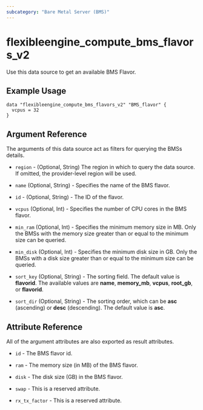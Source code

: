 ```yaml
---
subcategory: "Bare Metal Server (BMS)"
---
```


# flexibleengine_compute_bms_flavors_v2

Use this data source to get an available BMS Flavor.

## Example Usage

```hcl
data "flexibleengine_compute_bms_flavors_v2" "BMS_flavor" {
  vcpus = 32
}
```

## Argument Reference

The arguments of this data source act as filters for querying the BMSs details.

* `region` - (Optional, String) The region in which to query the data source. If omitted, the provider-level region
  will be used.

* `name` (Optional, String) - Specifies the name of the BMS flavor.

* `id` - (Optional, String) - The ID of the flavor.

* `vcpus` (Optional, Int) - Specifies the number of CPU cores in the BMS flavor.

* `min_ram` (Optional, Int) - Specifies the minimum memory size in MB. Only the BMSs with the memory size
  greater than or equal to the minimum size can be queried.

* `min_disk` (Optional, Int) - Specifies the minimum disk size in GB. Only the BMSs with a disk size
  greater than or equal to the minimum size can be queried.

* `sort_key` (Optional, String) - The sorting field. The default value is **flavorid**.
  The available values are **name**, **memory_mb**, **vcpus**, **root_gb**, or **flavorid**.

* `sort_dir` (Optional, String) - The sorting order, which can be **asc** (ascending) or **desc** (descending).
  The default value is **asc**.

## Attribute Reference

All of the argument attributes are also exported as result attributes.

* `id` - The BMS flavor id.

* `ram` - The memory size (in MB) of the BMS flavor.

* `disk` - The disk size (GB) in the BMS flavor.

* `swap` -  This is a reserved attribute.

* `rx_tx_factor` - This is a reserved attribute.
